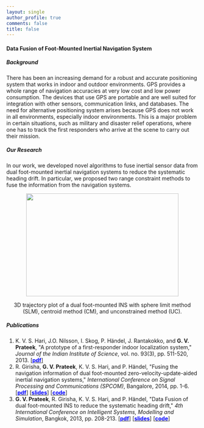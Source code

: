 ```yaml
---
layout: single
author_profile: true
comments: false
title: false
---
```


#### Data Fusion of Foot-Mounted Inertial Navigation System
##### Background
There has been an increasing demand for a robust and accurate positioning system that works in indoor and outdoor environments. GPS provides a whole range of navigation accuracies at very low cost and low power consumption. The devices that use GPS are portable and are well suited for integration with other sensors, communication links, and databases. The need for alternative positioning system arises because GPS does not work in all environments, especially indoor environments. This is a major problem in certain situations, such as military and disaster relief operations, where one has to track the first responders who arrive at the scene to carry out their mission.

##### Our Research
In our work, we developed novel algorithms to fuse inertial sensor data from dual foot-mounted inertial navigation systems to reduce the systematic heading drift. In particular, we proposed two range constraint methods to fuse the information from the navigation systems.

<p align="center"><img src="/research/indoorpos/animate/cm_slm_uc_smaller_size.gif" width="400" height="270"/></p>
<p align="center">3D trajectory plot of a dual foot-mounted INS with sphere limit method (SLM), centroid method (CM), and unconstrained method (UC).</p>

##### Publications
1. K. V. S. Hari, J.O. Nilsson, I. Skog, P. Händel, J. Rantakokko, and **G. V. Prateek**, "A prototype of a first-responder indoor localization system," _Journal of the Indian Institute of Science_, vol. no. 93(3), pp. 511-520, 2013. [\[<span style="color:blue">**pdf**</span>\]](/research/indoorpos/pdfs/[JofIISc]Hari_et_al-2013-A_prototype_of_a_first_responder_localization_system.pdf)
2. R. Girisha, **G. V. Prateek**, K. V. S. Hari, and P. Händel, "Fusing the navigation information of dual foot-mounted zero-velocity-update-aided inertial navigation systems," _International Conference on Signal Processing and Communications (SPCOM)_, Bangalore, 2014, pp. 1-6. [\[<span style="color:blue">**pdf**</span>\]](/research/indoorpos/pdfs/[IEEESPCOM]Girisha_et_al-2013-Fusing_the_navigation_information_of_dual_foot-mounted_ZUPT-aided_INS.pdf) [\[<span style="color:blue">**slides**</span>\]](/research/indoorpos/pdfs/[Slides]Girisha_et_al-Centroid_method.pdf) [\[<span style="color:blue">**code**</span>\]](https://github.com/prateekgv/openshoe-centroid_method)
3. **G. V. Prateek**, R. Girisha, K. V. S. Hari, and P. Händel, "Data Fusion of dual foot-mounted INS to reduce the systematic heading drift," _4th International Conference on Intelligent Systems, Modelling and Simulation_, Bangkok, 2013, pp. 208-213. [\[<span style="color:blue">**pdf**</span>\]](/research/indoorpos/pdfs/[IEEEISMS]Prateek_et_al-2013-Data_fusion_of_dual_foot-mounted_INS_to_reduce_systematic_heading_drift.pdf) [\[<span style="color:blue">**slides**</span>\]](/research/indoorpos/pdfs/[Slides]Prateek_et_al-Sphere_limit_method.pdf) [\[<span style="color:blue">**code**</span>\]](https://github.com/prateekgv/openshoe-sphere_limit)
